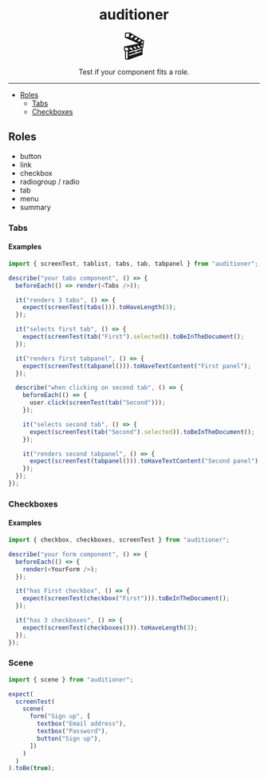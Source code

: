 <div align="center">
<h1>auditioner</h1>

<p style="font-size: 400%; line-height: 1; margin: 0">🎬</p>

<p>Test if your component fits a role.</p>

</div>

---

<!-- START doctoc generated TOC please keep comment here to allow auto update -->
<!-- DON'T EDIT THIS SECTION, INSTEAD RE-RUN doctoc TO UPDATE -->

- [Roles](#roles)
  - [Tabs](#tabs)
  - [Checkboxes](#checkboxes)

<!-- END doctoc generated TOC please keep comment here to allow auto update -->

## Roles

- button
- link
- checkbox
- radiogroup / radio
- tab
- menu
- summary

### Tabs

#### Examples

```ts
import { screenTest, tablist, tabs, tab, tabpanel } from "auditioner";

describe("your tabs component", () => {
  beforeEach(() => render(<Tabs />));

  it("renders 3 tabs", () => {
    expect(screenTest(tabs())).toHaveLength(3);
  });

  it("selects first tab", () => {
    expect(screenTest(tab("First").selected)).toBeInTheDocument();
  });

  it("renders first tabpanel", () => {
    expect(screenTest(tabpanel())).toHaveTextContent("First panel");
  });

  describe("when clicking on second tab", () => {
    beforeEach(() => {
      user.click(screenTest(tab("Second")));
    });

    it("selects second tab", () => {
      expect(screenTest(tab("Second").selected)).toBeInTheDocument();
    });

    it("renders second tabpanel", () => {
      expect(screenTest(tabpanel())).toHaveTextContent("Second panel");
    });
  });
});
```

### Checkboxes

#### Examples

```ts
import { checkbox, checkboxes, screenTest } from "auditioner";

describe("your form component", () => {
  beforeEach(() => {
    render(<YourForm />);
  });

  it("has First checkbox", () => {
    expect(screenTest(checkbox("First"))).toBeInTheDocument();
  });

  it("has 3 checkboxes", () => {
    expect(screenTest(checkboxes())).toHaveLength(3);
  });
});
```

### Scene

```ts
import { scene } from "auditioner";

expect(
  screenTest(
    scene(
      form("Sign up", [
        textbox("Email address"),
        textbox("Password"),
        button("Sign up"),
      ])
    )
  )
).toBe(true);
```
